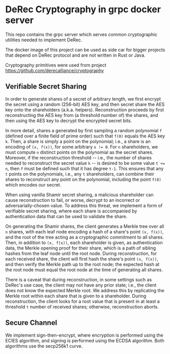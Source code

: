 # DeRec Cryptography in grpc docker server

This repo contains the grpc server which serves common cryptographic utilities needed to implement DeRec.

The docker image of this project can be used as side car for bigger projects that depend on DeRec protocol and are not written in Rust or Java.

Cryptography primitives were used from project https://github.com/derecalliance/cryptography

## Verifiable Secret Sharing

In order to generate shares of a secret of arbitrary length, we first encrypt the secret using a random (256-bit) AES key, and then secret share the AES key onto the shareholders (a.k.a. helpers). 
Reconstruction proceeds by first reconstructing the AES key from (a threshold number of) the shares, and then using the AES key to decrypt the encrypted secret bits.

In more detail, shares a generated by first sampling a random polynomial `f` (defined over a finite field of prime order) such that `f(0)` equals the AES key `k`. Then, a share is simply a point on the polynomial; i.e., a share is an encoding of `(x, f(x))`, for some arbitrary `x != 0`.
For `n` shareholders, we must compute `n` distinct points on the polynomial as the secret shares. Moreover, if the reconstruction threshold -- i.e., the number of shares needed to reconstruct the secret value `k` -- is desired to be some value `t <= n`, then `f` must be defined such that it has degree `t-1`. This ensures that any `t` points on the polynomials, i.e., any `t` shareholders, can combine their shares to reconstruct any point on the polynomial, including the point `f(0)` which encodes our secret.

When using vanilla Shamir secret sharing, a malicious shareholder can cause reconstruction to fail, or worse, decrypt to an incorrect or adversarially-chosen value. To address this threat, we implement a form of verifiable secret sharing, where each share is accompanied by authentication data that can be used to validate the share.

On generating the Shamir shares, the client generates a Merkle tree over all `n` shares, with each leaf node encoding a hash of a share's point `(x, f(x))`, and the root of the tree acting as a cryptographic commitment to all shares. Then, in addition to `(x, f(x))`, each shareholder is given, as authentication data, the Merkle opening proof for their share, which is a path of sibling hashes from the leaf node until the root node. During reconstruction, for each received share, the client will first hash the share's point `(x, f(x))`, and then verify the Merkle path up to the root node; the expected hash at the root node must equal the root node at the time of generating all shares.

There is a caveat that during reconstruction, in some settings such as DeRec's use case, the client may not have any prior state; i.e., the client does not know the expected Merkle root. We address this by replicating the Merkle root within each share that is given to a shareholder. During reconstruction, the client looks for a root value that is present in at least a threshold `t` number of received shares; otherwise, reconstruction aborts.

## Secure Channel

We implement sign-then-encrypt, where encryption is performed using the ECIES algorithm, and signing is performed using the ECDSA algorithm. Both algorithms use the secp256k1 curve.